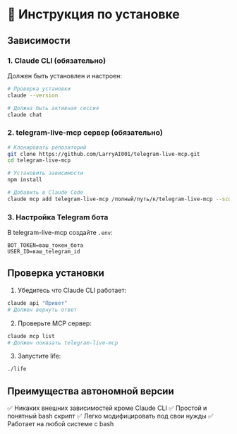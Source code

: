 # 🚀 Инструкция по установке

## Зависимости

### 1. Claude CLI (обязательно)
Должен быть установлен и настроен:
```bash
# Проверка установки
claude --version

# Должна быть активная сессия
claude chat
```

### 2. telegram-live-mcp сервер (обязательно)
```bash
# Клонировать репозиторий
git clone https://github.com/LarryAI001/telegram-live-mcp.git
cd telegram-live-mcp

# Установить зависимости
npm install

# Добавить в Claude Code
claude mcp add telegram-live-mcp /полный/путь/к/telegram-live-mcp --scope user
```

### 3. Настройка Telegram бота
В telegram-live-mcp создайте `.env`:
```
BOT_TOKEN=ваш_токен_бота
USER_ID=ваш_telegram_id
```

## Проверка установки

1. Убедитесь что Claude CLI работает:
```bash
claude api "Привет"
# Должен вернуть ответ
```

2. Проверьте MCP сервер:
```bash
claude mcp list
# Должен показать telegram-live-mcp
```

3. Запустите life:
```bash
./life
```

## Преимущества автономной версии

✅ Никаких внешних зависимостей кроме Claude CLI
✅ Простой и понятный bash скрипт
✅ Легко модифицировать под свои нужды
✅ Работает на любой системе с bash